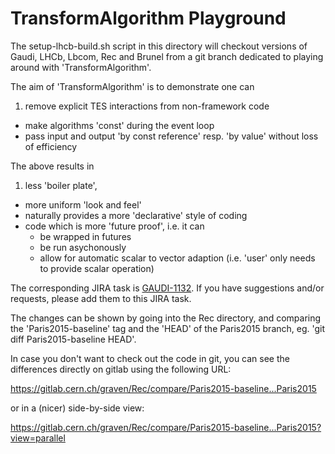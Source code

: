 # TransformAlgorithm Playground

The setup-lhcb-build.sh script in this directory will checkout versions of Gaudi, LHCb,
Lbcom, Rec and Brunel from a git branch dedicated to playing around with 'TransformAlgorithm'.

The aim of 'TransformAlgorithm' is to demonstrate one can

1. remove explicit TES interactions from non-framework code 
-  make algorithms 'const' during the event loop
-  pass input and output 'by const reference' resp. 'by value' without loss of efficiency

The above results in

1. less 'boiler plate',
-  more uniform 'look and feel'
-  naturally provides a more 'declarative' style of coding
-  code which is more 'future proof', i.e. it can
    +  be wrapped in futures
    +  be run asychonously
    +  allow for automatic scalar to vector adaption
            (i.e. 'user' only needs to provide scalar operation)


The corresponding JIRA task is [GAUDI-1132](https://its.cern.ch/jira/browse/GAUDI-1132). If you have
suggestions and/or requests, please add them to this JIRA task.

The changes can be shown by going into the Rec directory, and
comparing the 'Paris2015-baseline' tag and the 'HEAD' of the Paris2015 branch,
eg. 'git diff Paris2015-baseline HEAD'.

In case you don't want to check out the code in git, you can see the differences
directly on gitlab using the following URL:

https://gitlab.cern.ch/graven/Rec/compare/Paris2015-baseline...Paris2015

or in a (nicer) side-by-side view:

https://gitlab.cern.ch/graven/Rec/compare/Paris2015-baseline...Paris2015?view=parallel


